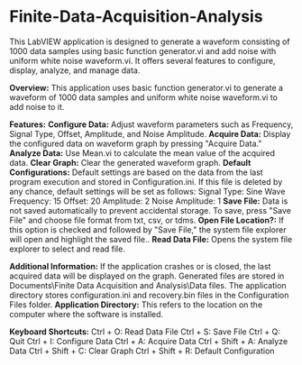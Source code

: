 # Finite-Data-Acquisition-Analysis
This LabVIEW application is designed to generate a waveform consisting of 1000 data samples using basic function generator.vi and add noise with uniform white noise waveform.vi. It offers several features to configure, display, analyze, and manage data.

**Overview:**
This application uses basic function generator.vi to generate a waveform of 1000 data samples and uniform white noise waveform.vi to add noise to it.

**Features:**
**Configure Data:** Adjust waveform parameters such as Frequency, Signal Type, Offset, Amplitude, and Noise Amplitude.
**Acquire Data:** Display the configured data on waveform graph by pressing "Acquire Data."
**Analyze Data:** Use Mean.vi to calculate the mean value of the acquired data.
**Clear Graph:** Clear the generated waveform graph.
**Default Configurations:** Default settings are based on the data from the last program execution and stored in Configuration.ini.
If this file is deleted by any chance, default settings will be set as follows:
Signal Type: Sine Wave
Frequency: 15
Offset: 20
Amplitude: 2
Noise Amplitude: 1
**Save File:** Data is not saved automatically to prevent accidental storage. To save, press "Save File" and choose file format from txt, csv, or tdms.
**Open File Location?:** If this option is checked and followed by "Save File," the system file explorer will open and highlight the saved file..
**Read Data File:** Opens the system file explorer to select and read file.

**Additional Information:**
If the application crashes or is closed, the last acquired data will be displayed on the graph. Generated files are stored in Documents\Finite Data Acquisition and 
Analysis\Data files.
The application directory stores configuration.ini and recovery.bin files in the Configuration Files folder.
**Application Directory:** This refers to the location on the computer where the software is installed.

**Keyboard Shortcuts:**
Ctrl + O: Read Data File
Ctrl + S: Save File
Ctrl + Q: Quit
Ctrl + I: Configure Data
Ctrl + A: Acquire Data
Ctrl + Shift + A: Analyze Data
Ctrl + Shift + C: Clear Graph
Ctrl + Shift + R: Default Configuration
